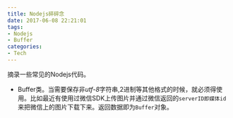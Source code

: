 ```yaml
---
title: Nodejs碎碎念
date: 2017-06-08 22:21:01
tags:
- Nodejs
- Buffer
categories:
- Tech
---
```


摘录一些常见的Nodejs代码。

- Buffer类。当需要保存非*utf-8*字符串,2进制等其他格式的时候，就必须得使用。比如最近有使用过微信SDK上传图片并通过微信返回的`serverID即媒体id`来把微信上的图片下载下来。返回数据即为`Buffer`对象。